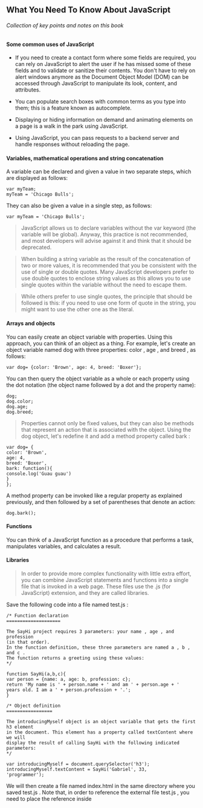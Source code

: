 ## What You Need To Know About JavaScript
###### Collection of key points and notes on this book

#### Some common uses of JavaScript

- If you need to create a contact form where some fields are required, you can
rely on JavaScript to alert the user if he has missed some of these fields and
to validate or sanitize their contents. You don't have to rely on alert windows
anymore as the Document Object Model (DOM) can be accessed through
JavaScript to manipulate its look, content, and attributes.

- You can populate search boxes with common terms as you type into them;
this is a feature known as autocomplete.

- Displaying or hiding information on demand and animating elements on a
page is a walk in the park using JavaScript.

- Using JavaScript, you can pass requests to a backend server and handle
responses without reloading the page.

#### Variables, mathematical operations and string concatenation

A variable can be declared and given a value in two separate steps, which are
displayed as follows:

```
var myTeam;
myTeam = 'Chicago Bulls';
```

They can also be given a value in a single step, as follows:

```
var myTeam = 'Chicago Bulls';
```

> JavaScript allows us to declare variables without the var keyword (the variable will
be global). Anyway, this practice is not recommended, and most developers will
advise against it and think that it should be deprecated.

> When building a string variable as the result of the concatenation of two or more
values, it is recommended that you be consistent with the use of single or double
quotes. Many JavaScript developers prefer to use double quotes to enclose string
values as this allows you to use single quotes within the variable without the need
to escape them.

> While others prefer to use single quotes, the principle that should be followed is this:
if you need to use one form of quote in the string, you might want to use the other
one as the literal.

#### Arrays and objects

You can easily create an object variable with properties.
Using this approach, you can think of an object as a thing. For example, let's create an
object variable named dog with three properties: color , age , and breed , as follows:

```
var dog= {color: 'Brown', age: 4, breed: 'Boxer'};
```

You can then query the object variable as a whole or each property using the dot
notation (the object name followed by a dot and the property name):

```
dog;
dog.color;
dog.age;
dog.breed;
```

> Properties cannot only be fixed values, but they can also be methods that represent
an action that is associated with the object. Using the dog object, let's redefine it and
add a method property called bark :

```
var dog= {
color: 'Brown',
age: 4,
breed: 'Boxer',
bark: function(){
console.log('Guau guau')
}
};
```

A method property can be invoked like a regular property as explained previously,
and then followed by a set of parentheses that denote an action:

```
dog.bark();
```

#### Functions

You can think of a JavaScript function as a procedure that performs a task, manipulates
variables, and calculates a result.


#### Libraries

> In order to provide more complex functionality with little extra effort, you can
combine JavaScript statements and functions into a single file that is invoked in
a web page. These files use the .js (for JavaScript) extension, and they are called
libraries.

Save the following code into a file named test.js :

```
/* Function declaration
====================

The SayHi project requires 3 parameters: your name , age , and profession
(in that order).
In the function definition, these three parameters are named a , b , and c .
The function returns a greeting using these values:
*/

function SayHi(a,b,c){
var person = {name: a, age: b, profession: c};
return 'My name is ' + person.name + ' and am ' + person.age + '
years old. I am a ' + person.profession + '.';
}

/* Object definition
=================

The introducingMyself object is an object variable that gets the first h3 element
in the document. This element has a property called textContent where we will
display the result of calling SayHi with the following indicated parameters:
*/

var introducingMyself = document.querySelector('h3');
introducingMyself.textContent = SayHi('Gabriel', 33,
'programmer');
```

We will then create a file named index.html in the same directory where you saved
test.js . Note that, in order to reference the external file test.js , you need to place
the reference inside <script> tags as indicated in the following:

```
<!DOCTYPE html>
<html lang = "en-US">
<head>
<meta charset = "UTF-8">
<title>Chapter 1</title>
</head>
<body>
<h1>First example</h1>
<h3></h3>
<script src="test.js"></script>
</body>
</html>
```















